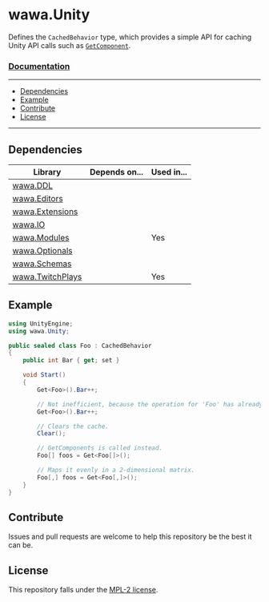 # wawa.Unity

Defines the `CachedBehavior` type, which provides a simple API for caching Unity API calls such as [`GetComponent`](https://docs.unity3d.com/2017.4/Documentation/ScriptReference/Component.GetComponent.html).

### [Documentation](https://github.com/Emik03/wawa/blob/main/wawa.Unity/Documentation/wawa.Unity.md)

---

- [Dependencies](#dependencies)
- [Example](#example)
- [Contribute](#contribute)
- [License](#license)

---

## Dependencies

| Library                                                                       | Depends on... | Used in... |
|-------------------------------------------------------------------------------|---------------|------------|
| [wawa.DDL](https://github.com/Emik03/wawa/tree/main/wawa.DDL)                 |               |            |
| [wawa.Editors](https://github.com/Emik03/wawa/tree/main/wawa.Editors)         |               |            |
| [wawa.Extensions](https://github.com/Emik03/wawa/tree/main/wawa.Extensions)   |               |            |
| [wawa.IO](https://github.com/Emik03/wawa/tree/main/wawa.IO)                   |               |            |
| [wawa.Modules](https://github.com/Emik03/wawa/tree/main/wawa.Modules)         |               | Yes        |
| [wawa.Optionals](https://github.com/Emik03/wawa/tree/main/wawa.Optionals)     |               |            |
| [wawa.Schemas](https://github.com/Emik03/wawa/tree/main/wawa.Schemas)         |               |            |
| [wawa.TwitchPlays](https://github.com/Emik03/wawa/tree/main/wawa.TwitchPlays) |               | Yes        |

## Example

```csharp
using UnityEngine;
using wawa.Unity;

public sealed class Foo : CachedBehavior
{
    public int Bar { get; set }

    void Start()
    {
        Get<Foo>().Bar++;

        // Not inefficient, because the operation for 'Foo' has already been cached.
        Get<Foo>().Bar++;

        // Clears the cache.
        Clear();

        // GetComponents is called instead.
        Foo[] foos = Get<Foo[]>();

        // Maps it evenly in a 2-dimensional matrix.
        Foo[,] foos = Get<Foo[,]>();
    }
}
```

## Contribute

Issues and pull requests are welcome to help this repository be the best it can be.

## License

This repository falls under the [MPL-2 license](https://www.mozilla.org/en-US/MPL/2.0/).
